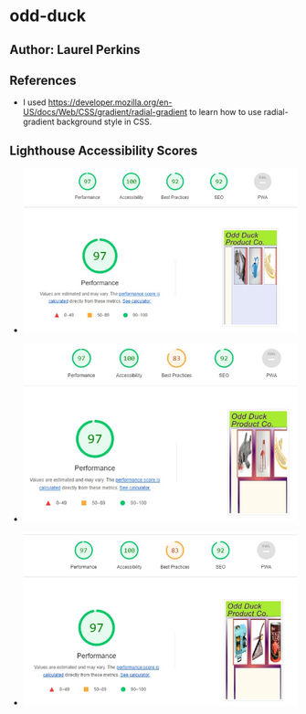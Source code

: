 # odd-duck

## Author: Laurel Perkins

## References

* I used <https://developer.mozilla.org/en-US/docs/Web/CSS/gradient/radial-gradient> to learn how to use radial-gradient background style in CSS.

## Lighthouse Accessibility Scores

* ![Lighthouse Score for Lab 11b](assets/lab-11-lighthouse.jpg)

* ![Lighthouse Score for Lab 13](assets/lab-13-lighthouse.jpg)

* ![Lighthouse Score for Lab 15b](assets/lab-15b-lighthouse.jpg)